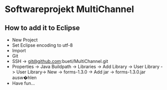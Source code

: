 Softwareprojekt MultiChannel
============================

How to add it to Eclipse
------------------------
* New Project
* Set Eclipse encoding to utf-8
* Import 
* Git
* SSH -> git@github.com:bueti/MultiChannel.git
* Properties -> Java Buildpath -> Libraries -> Add Library -> User Library -> User Library-> New -> forms-1.3.0 -> Add jar -> forms-1.3.0.jar ausw�hlen
* Have fun...